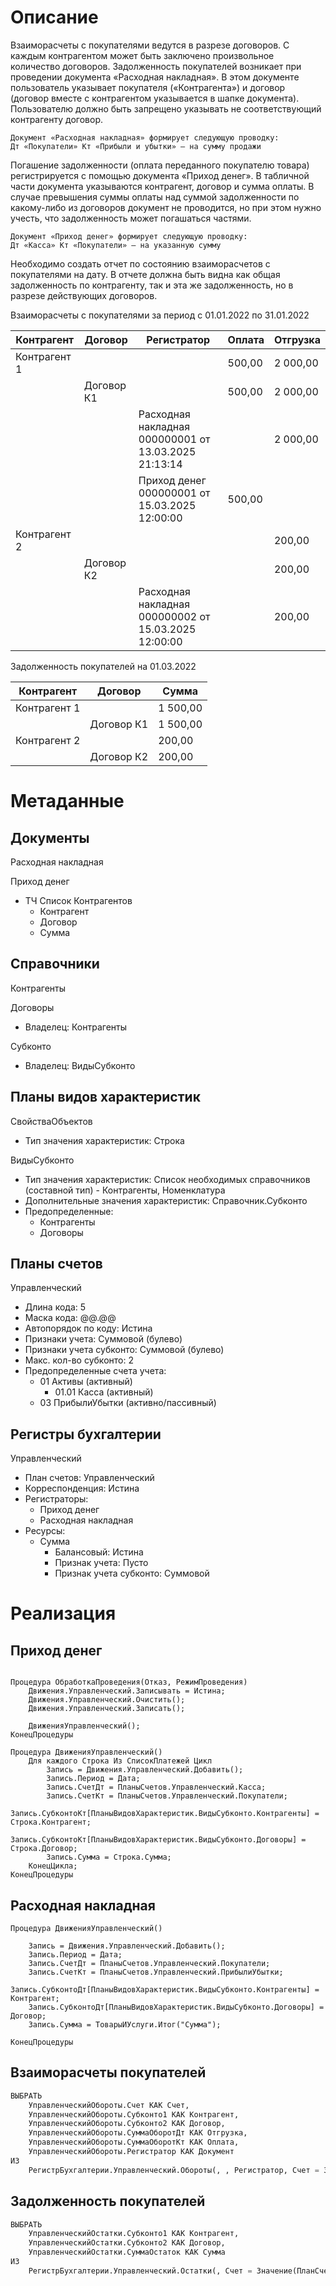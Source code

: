 
# Описание

Взаиморасчеты с покупателями ведутся в разрезе договоров. С каждым контрагентом может быть заключено произвольное количество договоров. Задолженность покупателей возникает при проведении документа «Расходная накладная». В этом документе пользователь указывает покупателя («Контрагента») и договор (договор вместе с контрагентом указывается в шапке документа). Пользователю должно быть запрещено указывать не соответствующий контрагенту договор. 

```
Документ «Расходная накладная» формирует следующую проводку: 
Дт «Покупатели» Кт «Прибыли и убытки» – на сумму продажи
```

Погашение задолженности (оплата переданного покупателю товара) регистрируется с помощью документа «Приход денег». В табличной части документа указываются контрагент, договор и сумма оплаты. В случае превышения суммы оплаты над суммой задолженности по какому-либо из договоров документ не проводится, но при этом нужно учесть, что задолженность может погашаться частями.

```
Документ «Приход денег» формирует следующую проводку: 
Дт «Касса» Кт «Покупатели» – на указанную сумму
```
 

Необходимо создать отчет по состоянию взаиморасчетов с покупателями на дату. В отчете должна быть видна как общая задолженность по контрагенту, так и эта же задолженность, но в разрезе действующих договоров.


Взаиморасчеты с покупателями за период с 01.01.2022 по 31.01.2022

| Контрагент   | Договор    | Регистратор                                          | Оплата | Отгрузка |
| ------------ | ---------- | ---------------------------------------------------- | ------ | -------- |
| Контрагент 1 |            |                                                      | 500,00 | 2 000,00 |
|              | Договор К1 |                                                      | 500,00 | 2 000,00 |
|              |            | Расходная накладная 000000001 от 13.03.2025 21:13:14 |        | 2 000,00 |
|              |            | Приход денег 000000001 от 15.03.2025 12:00:00        | 500,00 |          |
| Контрагент 2 |            |                                                      |        | 200,00   |
|              | Договор К2 |                                                      |        | 200,00   |
|              |            | Расходная накладная 000000002 от 15.03.2025 12:00:00 |        | 200,00   |


Задолженность покупателей на 01.03.2022

| Контрагент   | Договор    | Сумма    |
| ------------ | ---------- | -------- |
| Контрагент 1 |            | 1 500,00 |
|              | Договор К1 | 1 500,00 |
| Контрагент 2 |            | 200,00   |
|              | Договор К2 | 200,00   |

# Метаданные

## Документы

Расходная накладная

Приход денег
- ТЧ Список Контрагентов
	- Контрагент
	- Договор
	- Сумма

## Справочники

Контрагенты

Договоры
- Владелец: Контрагенты

Субконто
- Владелец: ВидыСубконто

## Планы видов характеристик

СвойстваОбъектов
- Тип значения характеристик: Строка

ВидыСубконто
- Тип значения характеристик: Список необходимых справочников (составной тип) - Контрагенты, Номенклатура
- Дополнительные значения характеристик: Справочник.Субконто
- Предопределенные:
	- Контрагенты
	- Договоры

## Планы счетов

Управленческий
- Длина кода: 5
- Маска кода: @@.@@
- Автопорядок по коду: Истина
- Признаки учета: Суммовой (булево)
- Признаки учета субконто: Суммовой (булево)
- Макс. кол-во субконто: 2
- Предопределенные счета учета:
	- 01 Активы (активный)
		- 01.01 Касса (активный)
	- 03 ПрибылиУбытки (активно/пассивный)
## Регистры бухгалтерии

Управленческий
- План счетов: Управленческий
- Корреспонденция: Истина
- Регистраторы:
	- Приход денег
	- Расходная накладная
- Ресурсы:
	- Сумма
		- Балансовый: Истина
		- Признак учета: Пусто
		- Признак учета субконто: Суммовой


# Реализация


## Приход денег

```onec

Процедура ОбработкаПроведения(Отказ, РежимПроведения)
	Движения.Управленческий.Записывать = Истина;
	Движения.Управленческий.Очистить();
	Движения.Управленческий.Записать();
	
	ДвиженияУправленческий();
КонецПроцедуры               

Процедура ДвиженияУправленческий()
	Для каждого Строка Из СписокПлатежей Цикл
		Запись = Движения.Управленческий.Добавить();
		Запись.Период = Дата;
		Запись.СчетДт = ПланыСчетов.Управленческий.Касса;
		Запись.СчетКт = ПланыСчетов.Управленческий.Покупатели;
		Запись.СубконтоКт[ПланыВидовХарактеристик.ВидыСубконто.Контрагенты] = Строка.Контрагент;
		Запись.СубконтоКт[ПланыВидовХарактеристик.ВидыСубконто.Договоры] = Строка.Договор;
		Запись.Сумма = Строка.Сумма;
	КонецЦикла;
КонецПроцедуры
```


## Расходная накладная

```onec
Процедура ДвиженияУправленческий() 
	
	Запись = Движения.Управленческий.Добавить();     
	Запись.Период = Дата;
	Запись.СчетДт = ПланыСчетов.Управленческий.Покупатели;
	Запись.СчетКт = ПланыСчетов.Управленческий.ПрибылиУбытки;
    Запись.СубконтоДт[ПланыВидовХарактеристик.ВидыСубконто.Контрагенты] = Контрагент;
	Запись.СубконтоДт[ПланыВидовХарактеристик.ВидыСубконто.Договоры] = Договор; 
	Запись.Сумма = ТоварыИУслуги.Итог("Сумма");
	
КонецПроцедуры
```

## Взаиморасчеты покупателей

```sql
ВЫБРАТЬ
	УправленческийОбороты.Счет КАК Счет,
	УправленческийОбороты.Субконто1 КАК Контрагент,
	УправленческийОбороты.Субконто2 КАК Договор,          
	УправленческийОбороты.СуммаОборотДт КАК Отгрузка,
	УправленческийОбороты.СуммаОборотКт КАК Оплата,
	УправленческийОбороты.Регистратор КАК Документ
ИЗ
	РегистрБухгалтерии.Управленческий.Обороты(, , Регистратор, Счет = Значение(ПланСчетов.Управленческий.Покупатели), , , , ) КАК УправленческийОбороты
```
## Задолженность покупателей

```sql
ВЫБРАТЬ
	УправленческийОстатки.Субконто1 КАК Контрагент,
	УправленческийОстатки.Субконто2 КАК Договор,
	УправленческийОстатки.СуммаОстаток КАК Сумма
ИЗ
	РегистрБухгалтерии.Управленческий.Остатки(, Счет = Значение(ПланСчетов.Управленческий.Покупатели), , ) КАК УправленческийОстатки
```